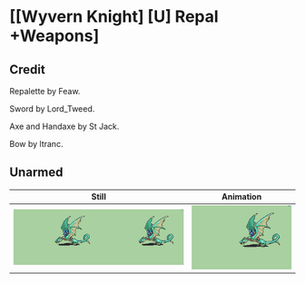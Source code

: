 # [\[Wyvern Knight\] \[U\] Repal +Weapons]

## Credit

Repalette by Feaw.

Sword by Lord_Tweed.

Axe and Handaxe by St Jack.

Bow by ltranc.
	
## Unarmed

| Still | Animation |
| :---: | :-------: |
| ![Unarmed still](./Unarmed_000.png) | ![Unarmed animation](./Unarmed.gif) |
